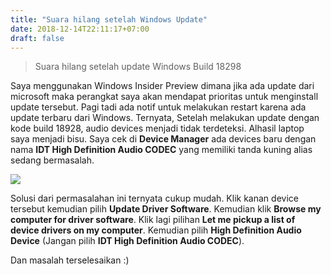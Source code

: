 ```yaml
---
title: "Suara hilang setelah Windows Update"
date: 2018-12-14T22:11:17+07:00
draft: false
---
```

> Suara hilang setelah update Windows Build 18298

Saya menggunakan Windows Insider Preview dimana jika ada update dari microsoft maka perangkat saya akan mendapat prioritas untuk menginstall update tersebut. Pagi tadi ada notif untuk melakukan restart karena ada update terbaru dari Windows. Ternyata, Setelah melakukan update dengan kode build 18928, audio devices menjadi tidak terdeteksi. Alhasil laptop saya menjadi bisu. Saya cek di **Device Manager** ada devices baru dengan nama **IDT High Definition Audio CODEC** yang memiliki tanda kuning alias sedang bermasalah.

![](https://9yvkyg.sn.files.1drv.com/y4mYx3P1vWwui5t2TVjS24fdxcwfMgEisHmNnc2U46UZiW7ajElC-pTFTGoW9--X9WzdgwhoTZKNFuglL5iMlmxog8Yy7BTlHzA77RBqZrXNwHQPsnRS5H5z-XTovVmHhnupjwPh4nMMWqvwwlQ86ZzHrAwJnGtfBPvSiW5a0SYnaKOvQO1SiZKyuXYriy0N2ikv6ptFsxklnEUXeouWbNRMg/idt.PNG)

Solusi dari permasalahan ini ternyata cukup mudah. Klik kanan device tersebut kemudian pilih **Update Driver Software**. Kemudian klik **Browse my computer for driver software**. Klik lagi pilihan **Let me pickup a list of device drivers on my computer**. Kemudian pilih  **High Definition Audio Device** (Jangan pilih **IDT High Definition Audio CODEC**).

Dan masalah terselesaikan :)
